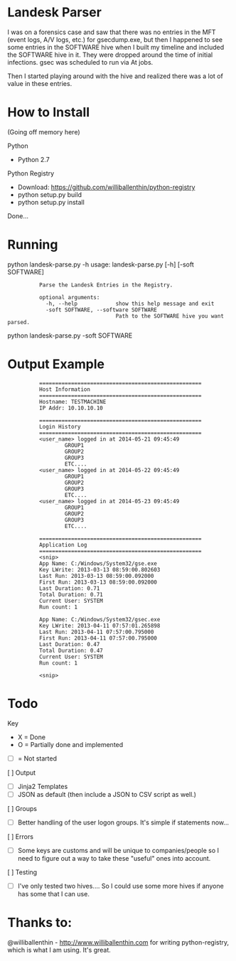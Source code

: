 Landesk Parser 
===============

I was on a forensics case and saw that there was no entries in the MFT (event logs, A/V logs, etc.) for gsecdump.exe, but then I happened to see some entries in the SOFTWARE hive when I built my timeline and included the SOFTWARE hive in it. They were dropped around the time of initial infections. gsec was scheduled to run via At jobs.

Then I started playing around with the hive and realized there was a lot of value in these entries.

How to Install
===============

(Going off memory here)

Python

- Python 2.7

Python Registry

- Download: https://github.com/williballenthin/python-registry
- python setup.py build
- python setup.py install

Done...

Running
=========

python landesk-parse.py -h
              usage: landesk-parse.py [-h] [-soft SOFTWARE]

              Parse the Landesk Entries in the Registry.

              optional arguments:
                -h, --help            show this help message and exit
                -soft SOFTWARE, --software SOFTWARE
                                      Path to the SOFTWARE hive you want parsed.

python landesk-parse.py -soft SOFTWARE

Output Example
===============

              ===================================================
              Host Information
              ===================================================
              Hostname: TESTMACHINE
              IP Addr: 10.10.10.10

              ===================================================
              Login History
              ===================================================
              <user_name> logged in at 2014-05-21 09:45:49
                      GROUP1
                      GROUP2
                      GROUP3
                      ETC....
              <user_name> logged in at 2014-05-22 09:45:49
                      GROUP1
                      GROUP2
                      GROUP3
                      ETC....
              <user_name> logged in at 2014-05-23 09:45:49
                      GROUP1
                      GROUP2
                      GROUP3
                      ETC.... 

              ===================================================
              Application Log
              ===================================================
              <snip>
              App Name: C:/Windows/System32/gse.exe
              Key LWrite: 2013-03-13 08:59:00.802603
              Last Run: 2013-03-13 08:59:00.092000
              First Run: 2013-03-13 08:59:00.092000
              Last Duration: 0.71
              Total Duration: 0.71
              Current User: SYSTEM
              Run count: 1

              App Name: C:/Windows/System32/gsec.exe
              Key LWrite: 2013-04-11 07:57:01.265898
              Last Run: 2013-04-11 07:57:00.795000
              First Run: 2013-04-11 07:57:00.795000
              Last Duration: 0.47
              Total Duration: 0.47
              Current User: SYSTEM
              Run count: 1

              <snip>

Todo
=======
Key

- X = Done
- O = Partially done and implemented
- [ ] = Not started

[ ] Output

- [ ] Jinja2 Templates
- [ ] JSON as default (then include a JSON to CSV script as well.)

[ ] Groups
- [ ] Better handling of the user logon groups. It's simple if statements now...

[ ] Errors
- [ ] Some keys are customs and will be unique to companies/people so I need to figure out a way to take these "useful" ones into account.

[ ] Testing
- [ ] I've only tested two hives.... So I could use some more hives if anyone has some that I can use.

Thanks to:
==============

@williballenthin - http://www.williballenthin.com for writing python-registry, which is what I am using. It's great.
